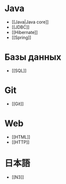 

# Java

- [[Java|Java core]]
- [[JDBC]]
- [[Hibernate]]
- [[Spring]]

# Базы данных
- [[SQL]]


# Git
- [[Git]]


# Web
- [[HTML]]
- [[HTTP]]


# 日本語

- [[N3]]